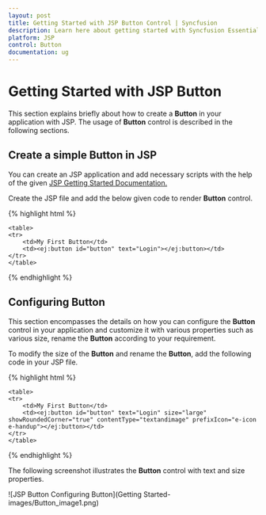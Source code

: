 ```yaml
---
layout: post
title: Getting Started with JSP Button Control | Syncfusion
description: Learn here about getting started with Syncfusion Essential JSP Button Control, its elements, and more.
platform: JSP
control: Button
documentation: ug
---
```

# Getting Started with JSP Button

This section explains briefly about how to create a **Button** in your application with JSP. The usage of **Button** control is described in the following sections.

## Create a simple Button in JSP
You can create an JSP application and add necessary scripts with the help of the given [JSP Getting Started Documentation.](/jsp-docs/jsp/Getting-Started)


Create the JSP file and add the below given code to render **Button** control.

{% highlight html %}

    <table>
    <tr>
        <td>My First Button</td>
        <td><ej:button id="button" text="Login"></ej:button></td>
    </tr>
    </table>


{% endhighlight %}

## Configuring Button

This section encompasses the details on how you can configure the **Button** control in your application and customize it with various properties such as various size, rename the **Button**  according  to your requirement.
    
To modify the size of the **Button** and rename the **Button**, add the following code in your JSP file.

{% highlight html %}
        
    <table>
    <tr>
        <td>My First Button</td>
        <td><ej:button id="button" text="Login" size="large" showRoundedCorner="true" contentType="textandimage" prefixIcon="e-icon e-handup"></ej:button></td>
    </tr>
    </table>

    
{% endhighlight %}

The following screenshot illustrates the **Button** control with text and size properties.   

![JSP Button Configuring Button](Getting Started-images/Button_image1.png)  

